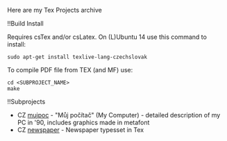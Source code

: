 Here are my Tex Projects archive

!!Build Install

Requires csTex and/or csLatex. On (L)Ubuntu 14 use this command to install:

	sudo apt-get install texlive-lang-czechslovak

To compile PDF file from TEX (and MF) use:

	cd <SUBPROJECT_NAME>
	make

!!Subprojects

* CZ [mujpoc](mujpoc/) - "Můj počítač" (My Computer) - detailed description of my PC in '90, includes graphics made in metafont
* CZ [newspaper](newspaper/) - Newspaper typesset in Tex


